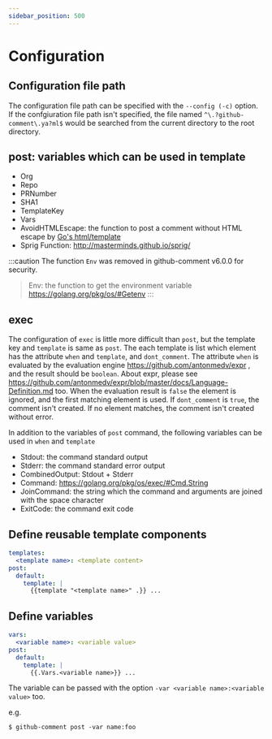 ```yaml
---
sidebar_position: 500
---
```


# Configuration

## Configuration file path

The configuration file path can be specified with the `--config (-c)` option.
If the confgiuration file path isn't specified, the file named `^\.?github-comment\.ya?ml$` would be searched from the current directory to the root directory.

## post: variables which can be used in template

* Org
* Repo
* PRNumber
* SHA1
* TemplateKey
* Vars
* AvoidHTMLEscape: the function to post a comment without HTML escape by [Go's html/template](https://golang.org/pkg/html/template/)
* Sprig Function: http://masterminds.github.io/sprig/

:::caution
The function `Env` was removed in github-comment v6.0.0 for security.

> Env: the function to get the environment variable https://golang.org/pkg/os/#Getenv
:::

## exec

The configuration of `exec` is little more difficult than `post`, but the template key and `template` is same as `post`.
The each template is list which element has the attribute `when` and `template`, and `dont_comment`.
The attribute `when` is evaluated by the evaluation engine  https://github.com/antonmedv/expr , and the result should be `boolean`.
About expr, please see https://github.com/antonmedv/expr/blob/master/docs/Language-Definition.md too.
When the evaluation result is `false` the element is ignored, and the first matching element is used.
If `dont_comment` is `true`, the comment isn't created.
If no element matches, the comment isn't created without error.

In addition to the variables of `post` command, the following variables can be used in `when` and `template`

* Stdout: the command standard output
* Stderr: the command standard error output
* CombinedOutput: Stdout + Stderr
* Command: https://golang.org/pkg/os/exec/#Cmd.String
* JoinCommand: the string which the command and arguments are joined with the space character ` `
* ExitCode: the command exit code

## Define reusable template components

```yaml
templates:
  <template name>: <template content>
post:
  default:
    template: |
      {{template "<template name>" .}} ...
```

## Define variables

```yaml
vars:
  <variable name>: <variable value>
post:
  default:
    template: |
      {{.Vars.<variable name>}} ...
```

The variable can be passed with the option `-var <variable name>:<variable value>` too.

e.g.

```console
$ github-comment post -var name:foo
```
